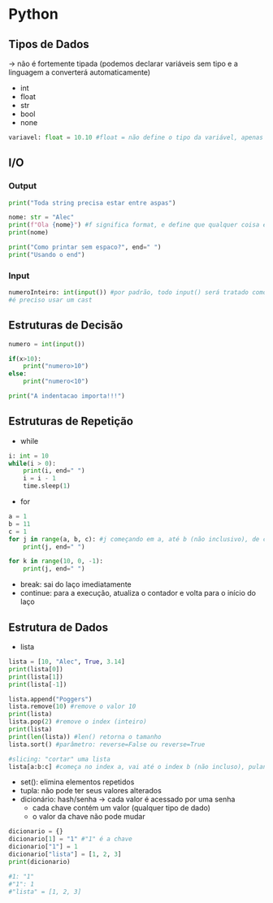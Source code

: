 # Python

## Tipos de Dados
-> não é fortemente tipada (podemos declarar variáveis sem tipo e a linguagem a converterá automaticamente)
- int
- float
- str
- bool
- none
```python
variavel: float = 10.10 #float = não define o tipo da variável, apenas torna o tipo explícito
```

## I/O
### Output
```python
print("Toda string precisa estar entre aspas")

nome: str = "Alec"
print(f"Ola {nome}") #f significa format, e define que qualquer coisa entre chaves não é texto, mas uma variável
print(nome)

print("Como printar sem espaco?", end=" ")
print("Usando o end")
```
### Input
```python
numeroInteiro: int(input()) #por padrão, todo input() será tratado como uma string!
#é preciso usar um cast
```

## Estruturas de Decisão
```python
numero = int(input())

if(x>10):
    print("numero>10")
else:
    print("numero<10")

print("A indentacao importa!!!")
```

## Estruturas de Repetição
- while
```python
i: int = 10
while(i > 0):
    print(i, end=" ")
    i = i - 1
    time.sleep(1)
```
- for
```python
a = 1
b = 11
c = 1
for j in range(a, b, c): #j começando em a, até b (não inclusivo), de c em c; por padrão, a=0 e c=1
    print(j, end=" ")

for k in range(10, 0, -1):
    print(j, end=" ")
```
- break: sai do laço imediatamente
- continue: para a execução, atualiza o contador e volta para o início do laço

## Estrutura de Dados
- lista
```python
lista = [10, "Alec", True, 3.14]
print(lista[0])
print(lista[1])
print(lista[-1])

lista.append("Poggers")
lista.remove(10) #remove o valor 10
print(lista)
lista.pop(2) #remove o index (inteiro)
print(lista)
print(len(lista)) #len() retorna o tamanho
lista.sort() #parâmetro: reverse=False ou reverse=True

#slicing: "cortar" uma lista
lista[a:b:c] #começa no index a, vai até o index b (não incluso), pulando de c em c; por padrão, a=0, b=strlen(lista), c=1
```
- set(): elimina elementos repetidos
- tupla: não pode ter seus valores alterados
- dicionário: hash/senha -> cada valor é acessado por uma senha
    - cada chave contém um valor (qualquer tipo de dado)
    - o valor da chave não pode mudar
```python
dicionario = {}
dicionario[1] = "1" #"1" é a chave
dicionario["1"] = 1
dicionario["lista"] = [1, 2, 3]
print(dicionario)

#1: "1"
#"1": 1
#"lista" = [1, 2, 3]
```